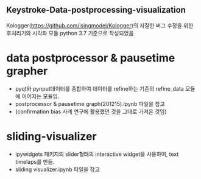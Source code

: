 ## Keystroke-Data-postprocessing-visualization
Kologger(https://github.com/isingmodel/Kologger)의 자잘한 버그 수정을 위한 후처리기와 시각화 모듈
python 3.7 기준으로 작성되었음

# data postprocessor & pausetime grapher
- pyqt와 pynput데이터를 종합하여 데이터를 refine하는 기존의 refine_data 모듈에 이어지는 모듈임.
- postprocessor & pausetime graph(201215).ipynb 파일을 참고
- (confirmation bias 사례 연구에 활용했던 것을 그대로 가져온 것임)



# sliding-visualizer
- ipywidgets 패키지의 slider형태의 interactive widget을 사용하여, text timelaps를 만듦.
- sliding visualizer.ipynb 파일을 참고
